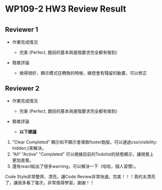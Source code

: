 
WP109-2 HW3 Review Result
=========================

# 

## Reviewer 1
- 作業完成情況
	- 完美 (Perfect, 題目的基本與進階要求完全都有做到)

- 簡單評論
	- 做得很好，顯示模式在轉換的時候，綠燈會有殘留的動畫，可以修正


## Reviewer 2
- 作業完成情況
	- 完美 (Perfect, 題目的基本與進階要求完全都有做到)

- 簡單評論
	- ****以下建議****
1. "Clear Completed" 顯示和不顯示會導致footer跑版，可以通過css{visibility: hidden;}來解決。
2. “All” “Active” "Completed" 可以根據目前的Todolist的狀態顯示，讓視覺上更加直覺。
3. 還有react給出了很多warning，可以解決一下（哈哈，個人習慣）。

Code Style非常整齊、漂亮，讓Code Review非常快速。完美！！！真的太漂亮了，讓我多看了幾次，非常值得學習。謝謝！！

